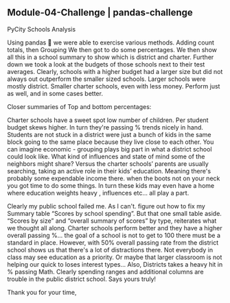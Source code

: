 ## Module-04-Challenge | pandas-challenge


  PyCity Schools Analysis

  Using pandas :panda_face: we were able to exercise various methods. 
Adding count totals, then Grouping We then got to do some percentages. We then show all this in a school summary to show which is district and charter. 
Further down we took a look at the budgets of those schools next to their test averages. Clearly, schools with a higher budget had a larger size but did not always out outperform the smaller sized schools. Larger schools were mostly district. Smaller charter schools, even with less money. Perform just as well, and in some cases better.


  Closer summaries of Top and bottom percentages: 

  Charter schools have a sweet spot low number of children. Per student budget skews higher. In turn they're passing % trends nicely in hand. Students are not stuck in a district were just a bunch of kids in the same block going to the same place because they live close to each other. You can imagine economic - grouping plays big part in what a district school could look like. What kind of influences and state of mind some of the neighbors might share? Versus the charter schools’ parents are usually searching, taking an active role in their kids’ education. Meaning there's probably some expendable income there. when the boots not on your neck you got time to do some things. In turn these kids may even have a home where education weights heavy , influences etc... all play a part. 
  
Clearly my public school failed me. As I can't. figure out how to fix my Summary table “Scores by school spending”. But that one small table aside. “Scores by size” and “overall summary of scores” by type, reiterates what we thought all along. Charter schools perform better and they have a higher overall passing %... the goal of a school is not to get to 100 there must be a standard in place. However, with 50% overall passing rate from the district school shows us that there's a lot of distractions there. Not everybody in class may see education as a priority. Or maybe that larger classroom is not helping our quick to loses interest types… Also, Districts takes a heavy hit in % passing Math. Clearly spending ranges and additional columns are trouble in the public district school.  Says yours truly! 

Thank you for your time,

